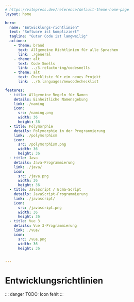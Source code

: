 ```yaml
---
# https://vitepress.dev/reference/default-theme-home-page
layout: home

hero:
  name: "Entwicklungs-richtlinien"
  text: "Software ist kompliziert"
  tagline: "Guter Code ist langweilig"
  actions:
    - theme: brand
      text: Allgemeine Richtlinien für alle Sprachen
      link: ./general
    - theme: alt
      text: Code Smells
      link: ../5.refactoring/codesmells
    - theme: alt
      text: Checkliste für ein neues Projekt
      link: ../6.languages/newcodechecklist

features:
  - title: Allgemeine Regeln für Namen
    details: Einheitliche Namensgebung
    link: ./naming
    icon: 
      src: /naming.png
      width: 36
      height: 36
  - title: Polymorphie
    details: Polymorphie in der Programmierung
    link: ./polymorphism
    icon: 
      src: /polymorphism.png
      width: 36
      height: 36      
  - title: Java
    details: Java-Programmierung
    link: ./java/
    icon: 
      src: /java.png
      width: 36
      height: 36
  - title: JavaScript / Ecma-Script
    details: JavaScript-Programmierung
    link: ./javascript/
    icon:
      src: /javascript.png
      width: 36
      height: 36
  - title: Vue 3
    details: Vue 3-Programmierung
    link: ./vue/
    icon:
      src: /vue.png
      width: 36
      height: 36


---
```


# Entwicklungsrichtlinien

::: danger TODO:
Icon fehlt
:::
